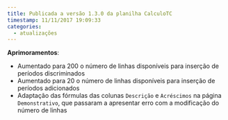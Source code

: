 ```yaml
---
title: Publicada a versão 1.3.0 da planilha CalculoTC
timestamp: 11/11/2017 19:09:33
categories:
  - atualizações
---
```


**Aprimoramentos**:
+ Aumentado para 200 o número de linhas disponíveis para inserção de períodos discriminados
+ Aumentado para 20 o número de linhas disponíveis para inserção de períodos adicionados
+ Adaptação das fórmulas das colunas `Descrição` e `Acréscimos` na página `Demonstrativo`, que passaram a apresentar erro com a modificação do número de linhas